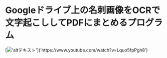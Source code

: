 # Googleドライブ上の名刺画像をOCRで文字起こししてPDFにまとめるプログラム



[!['altテキスト']('https://i.ytimg.com/an_webp/Lquo5fpPgh8/mqdefault_6s.webp?du=3000&sqp=CJyd06UG&rs=AOn4CLAJewOFed1dZsQ62vBcg8eQAjLKiQ')]('https://www.youtube.com/watch?v=Lquo5fpPgh8')
